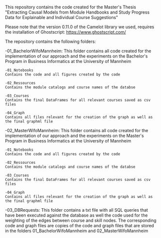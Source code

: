 This repository contains the code created for the Master's Thesis "Extracting Causal Models from Module Handbooks and Study Progress Data for Explainable and Individual Course Suggestions"

Please note that the version 0.11.0 of the Camelot library we used, requires the installation of Ghostscript: https://www.ghostscript.com/

The repository contains the following folders:

-01_BachelorWifoMannheim:
This folder contains all code created for the implementation of our approach and the experiments on the Bachelor's Program in Business Informatics at the University of Mannheim

	-01_Notebooks
	Contains the code and all figures created by the code

	-02_Ressources
	Contains the module catalogs and course names of the databse

	-03_Courses
	Contains the final DataFrames for all relevant courses saved as csv files

	-04_Graph
	Contains all files relevant for the creation of the graph as well as the final graphml file

-02_MasterWifoMannheim:
This folder contains all code created for the implementation of our approach and the experiments on the Master's Program in Business Informatics at the University of Mannheim

	-01_Notebooks
	Contains the code and all figures created by the code

	-02_Ressources
	Contains the module catalogs and course names of the databse

	-03_Courses
	Contains the final DataFrames for all relevant courses saved as csv files

	-04_Graph
	Contains all files relevant for the creation of the graph as well as the final graphml file

-03_DBRequests:
This folder contains a txt file with all SQL queries that have been executed against the database as well the code used for the weighting of the edges between course and skill nodes.
The corresponding code and graph files are copies of the code and graph files that are stored in the folders 01_BachelorWifoMannheim and 02_MasterWifoMannheim
